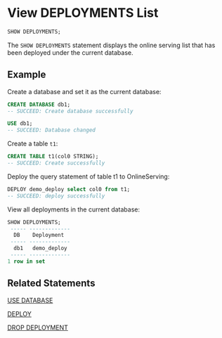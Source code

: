 # View DEPLOYMENTS List

```SQL
SHOW DEPLOYMENTS;
```

The `SHOW DEPLOYMENTS` statement displays the online serving list that has been deployed under the current database.

## Example

Create a database and set it as the current database:

```sql
CREATE DATABASE db1;
-- SUCCEED: Create database successfully

USE db1;
-- SUCCEED: Database changed
```

Create a table `t1`:

```sql
CREATE TABLE t1(col0 STRING);
-- SUCCEED: Create successfully
```

Deploy the query statement of table t1 to OnlineServing:

```sql
DEPLOY demo_deploy select col0 from t1;
-- SUCCEED: deploy successfully
```

View all deployments in the current database:

```sql
SHOW DEPLOYMENTS;
 ----- ------------- 
  DB    Deployment   
 ----- ------------- 
  db1   demo_deploy  
 ----- ------------- 
1 row in set

```

## Related Statements

[USE DATABASE](../ddl/USE_DATABASE_STATEMENT.md)

[DEPLOY ](../deployment_manage/DEPLOY_STATEMENT.md)

[DROP DEPLOYMENT](../deployment_manage/DROP_DEPLOYMENT_STATEMENT.md)

